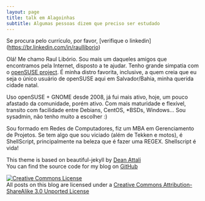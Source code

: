 ```yaml
---
layout: page
title: talk em Alagoinhas
subtitle: Algumas pessoas dizem que preciso ser estudado
---
```


Se procura pelo currículo, por favor, [verifique o linkedin] (https://br.linkedin.com/in/raulliborio)


Olá! Me chamo Raul Libório. Sou mais um daqueles amigos que encontramos pela Internet, disposto a te ajudar.
Tenho grande simpatia com o <a title="openSUSE" href="http://www.openSUSE.org">openSUSE project</a>. É minha distro favorita, inclusive, a quem creia que eu seja o único usuário de openSUSE aqui em Salvador/Bahia, minha querida cidade natal.

Uso openSUSE + GNOME desde 2008, já fui mais ativo, hoje, um pouco afastado da comunidade, porém ativo. Com mais maturidade e flexível, transito com facilidade entre Debians, CentOS, *BSDs, Windows... Sou sysadmin, não tenho muito a escolher :)

Sou formado em Redes de Computadores, fiz um MBA em Gerenciamento de Projetos.
Se tem algo que sou viciado (além de Tekken e motos), é ShellScript, principalmente na beleza que é fazer uma REGEX. Shellscript é vida!


This theme is based on beautiful-jekyll by [Dean Attali](http://deanattali.com/beautiful-jekyll/)  
You can find the source code for my blog on [GitHub](https://github.com/sysrich/rootco.de-web)

[![Creative Commons License](https://i.creativecommons.org/l/by-sa/3.0/88x31.png)](http://creativecommons.org/licenses/by-sa/3.0/)  
All posts on this blog are licensed under a [Creative Commons Attribution-ShareAlike 3.0 Unported License](http://creativecommons.org/licenses/by-sa/3.0/)
